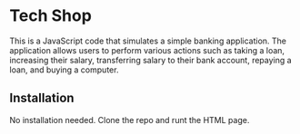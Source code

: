 # Tech Shop

This is a JavaScript code that simulates a simple banking application. The application allows users to perform various actions such as taking a loan, increasing their salary, transferring salary to their bank account, repaying a loan, and buying a computer.

## Installation

No installation needed. Clone the repo and runt the HTML page. 
